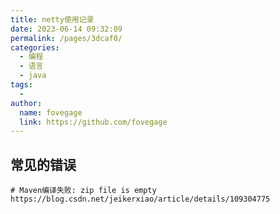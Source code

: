 ```yaml
---
title: netty使用记录
date: 2023-06-14 09:32:09
permalink: /pages/3dcaf0/
categories:
  - 编程
  - 语言
  - java
tags:
  - 
author: 
  name: fovegage
  link: https://github.com/fovegage
---
```

## 常见的错误

```
# Maven编译失败: zip file is empty
https://blog.csdn.net/jeikerxiao/article/details/109304775
```